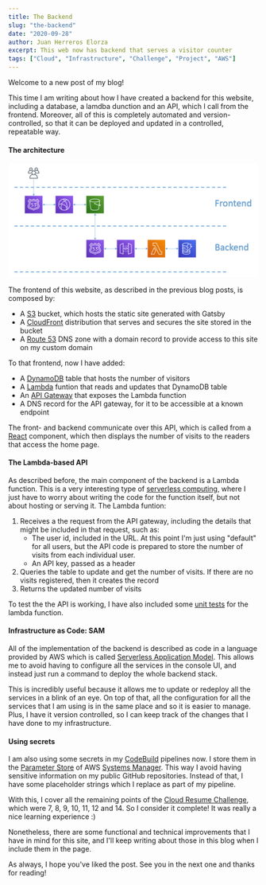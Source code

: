 ```yaml
---
title: The Backend
slug: "the-backend"
date: "2020-09-28"
author: Juan Herreros Elorza
excerpt: This web now has backend that serves a visitor counter
tags: ["Cloud", "Infrastructure", "Challenge", "Project", "AWS"]
---
```


Welcome to a new post of my blog!

This time I am writing about how I have created a backend for this website, including a database, a lamdba dunction and an API, which I call from the frontend.
Moreover, all of this is completely automated and version-controlled, so that it can be deployed and updated in a controlled, repeatable way.

#### The architecture

![Picture](/public/arch.png)

The frontend of this website, as described in the previous blog posts, is composed by:
- A [S3](https://aws.amazon.com/s3/) bucket, which hosts the static site generated with Gatsby
- A [CloudFront](https://aws.amazon.com/cloudfront/) distribution that serves and secures the site stored in the bucket
- A [Route 53](https://aws.amazon.com/route53/) DNS zone with a domain record to provide access to this site on my custom domain

To that frontend, now I have added:
- A [DynamoDB](https://aws.amazon.com/dynamodb/) table that hosts the number of visitors
- A [Lambda](https://aws.amazon.com/lambda/) funtion that reads and updates that DynamoDB table
- An [API Gateway](https://aws.amazon.com/api-gateway/) that exposes the Lambda function
- A DNS record for the API gateway, for it to be accessible at a known endpoint

The front- and backend communicate over this API, which is called from a [React](https://reactjs.org/) component, which then displays the number of visits to the readers that access the home page.

#### The Lambda-based API

As described before, the main component of the backend is a Lambda function. This is a very interesting type of [serverless computing](https://en.wikipedia.org/wiki/Serverless_computing), where I just have to worry about writing the code for the function itself, but not about hosting or serving it. The Lambda funtion:
1. Receives a the request from the API gateway, including the details that might be included in that request, such as:
    - The user id, included in the URL. At this point I'm just using "default" for all users, but the API code is prepared to store the number of visits from each individual user.
    - An API key, passed as a header
1. Queries the table to update and get the number of visits. If there are no visits registered, then it creates the record
1. Returns the updated number of visits

To test the the API is working, I have also included some [unit tests](https://en.wikipedia.org/wiki/Unit_testing) for the lambda function.

#### Infrastructure as Code: SAM

All of the implementation of the backend is described as code in a language provided by AWS which is called [Serverless Application Model](https://aws.amazon.com/serverless/sam/).
This allows me to avoid having to configure all the services in the console UI, and instead just run a command to deploy the whole backend stack.

This is incredibly useful because it allows me to update or redeploy all the services in a blink of an eye. On top of that, all the configuration for all the services that I am using is in the same place and so it is easier to manage. Plus, I have it version controlled, so I can keep track of the changes that I have done to my infrastructure.

#### Using secrets

I am also using some secrets in my [CodeBuild](https://aws.amazon.com/codebuild/) pipelines now. I store them in the [Parameter Store](https://docs.aws.amazon.com/systems-manager/latest/userguide/systems-manager-parameter-store.html) of AWS [Systems Manager](https://aws.amazon.com/systems-manager/). This way I avoid having sensitive information on my public GitHub repositories. Instead of that, I have some placeholder strings which I replace as part of my pipeline.


With this, I cover all the remaining points of the [Cloud Resume Challenge](https://cloudresumechallenge.dev/instructions/), which were 7, 8, 9, 10, 11, 12 and 14. So I consider it complete! It was really a nice learning experience :)

Nonetheless, there are some functional and technical improvements that I have in mind for this site, and I'll keep writing about those in this blog when I include them in the page. 

As always, I hope you've liked the post. See you in the next one and thanks for reading!